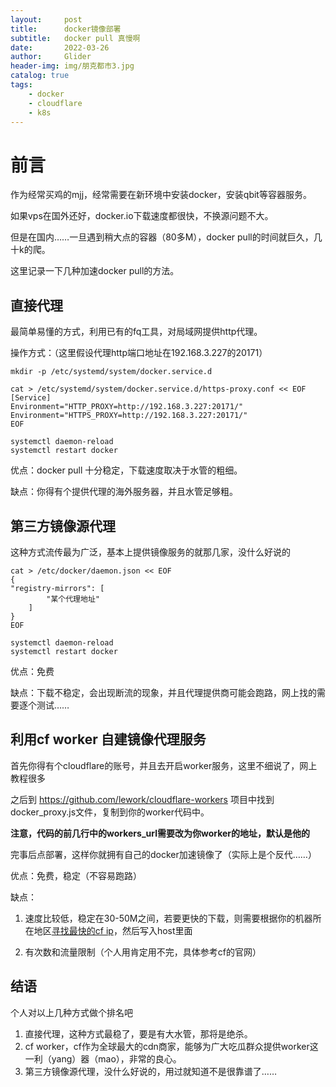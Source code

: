 ```yaml
---
layout:     post
title:      docker镜像部署
subtitle:   docker pull 真慢啊
date:       2022-03-26
author:     Glider
header-img: img/朋克都市3.jpg
catalog: true
tags:
    - docker
    - cloudflare
    - k8s
---
```



# 前言

作为经常买鸡的mjj，经常需要在新环境中安装docker，安装qbit等容器服务。

如果vps在国外还好，docker.io下载速度都很快，不换源问题不大。

但是在国内……一旦遇到稍大点的容器（80多M），docker pull的时间就巨久，几十k的爬。

这里记录一下几种加速docker pull的方法。

## 直接代理

最简单易懂的方式，利用已有的fq工具，对局域网提供http代理。

操作方式：（这里假设代理http端口地址在192.168.3.227的20171）

```
mkdir -p /etc/systemd/system/docker.service.d

cat > /etc/systemd/system/docker.service.d/https-proxy.conf << EOF
[Service]
Environment="HTTP_PROXY=http://192.168.3.227:20171/"
Environment="HTTPS_PROXY=http://192.168.3.227:20171/"
EOF

systemctl daemon-reload
systemctl restart docker
```

优点：docker pull 十分稳定，下载速度取决于水管的粗细。

缺点：你得有个提供代理的海外服务器，并且水管足够粗。

## 第三方镜像源代理

这种方式流传最为广泛，基本上提供镜像服务的就那几家，没什么好说的

```
cat > /etc/docker/daemon.json << EOF
{
"registry-mirrors": [
        "某个代理地址"
    ]
}
EOF

systemctl daemon-reload
systemctl restart docker
```

优点：免费

缺点：下载不稳定，会出现断流的现象，并且代理提供商可能会跑路，网上找的需要逐个测试……


## 利用cf worker 自建镜像代理服务

首先你得有个cloudflare的账号，并且去开启worker服务，这里不细说了，网上教程很多

之后到 https://github.com/lework/cloudflare-workers 项目中找到docker_proxy.js文件，复制到你的worker代码中。

**注意，代码的前几行中的workers_url需要改为你worker的地址，默认是他的**

完事后点部署，这样你就拥有自己的docker加速镜像了（实际上是个反代……）


优点：免费，稳定（不容易跑路）

缺点：
1. 速度比较低，稳定在30-50M之间，若要更快的下载，则需要根据你的机器所在地区[寻找最快的cf ip](https://github.com/XIU2/CloudflareSpeedTest)，然后写入host里面

2. 有次数和流量限制（个人用肯定用不完，具体参考cf的官网）

## 结语

个人对以上几种方式做个排名吧
1. 直接代理，这种方式最稳了，要是有大水管，那将是绝杀。
2. cf worker，cf作为全球最大的cdn商家，能够为广大吃瓜群众提供worker这一利（yang）器（mao），非常的良心。
3. 第三方镜像源代理，没什么好说的，用过就知道不是很靠谱了……
